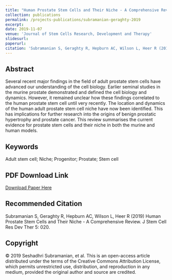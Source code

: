 ```yaml
---
title: "Human Prostate Stem Cells and Their Niche - A Comprehensive Review"
collection: publications
permalink: /projects-publications/subramanian-geraghty-2019
excerpt: 
date: 2019-11-07
venue: 'Journal of Stem Cells Research, Development and Therapy'
slidesurl: 
paperurl: 
citation: 'Subramanian S, Geraghty R, Hepburn AC, Wilson L, Heer R (2019) Human Prostate Stem Cells and Their Niche - A Comprehensive Review. J Stem Cell Res Dev Ther 5: 020.'
---
```


## Abstract

Several recent major findings in the field of adult prostate stem cells have advanced our understanding of the cell biology. Earlier seminal studies in the murine prostate demonstrated and defined the cell biology and dynamics. However, it remained unclear how these findings correlated to the human prostate stem cell until very recently. The location and dynamics of the human adult prostate stem cell niche have now been identified. This has implications for further research into the origins of benign prostatic hypertrophy and prostate cancer. This review summarises the current evidence for prostate stem cells and their niche in both the murine and human models.

## Keywords

Adult stem cell; Niche; Progenitor; Prostate; Stem cell

## PDF Download Link

[Download Paper Here](https://www.heraldopenaccess.us/article_pdf/64/human-prostate-stem-cells-and-their-niche-a-comprehensive-review.pdf)

## Recommended Citation

Subramanian S, Geraghty R, Hepburn AC, Wilson L, Heer R (2019) Human Prostate Stem Cells and Their Niche - A Comprehensive Review. J Stem Cell Res Dev Ther 5: 020.

## Copyright

© 2019  Seshadhri Subramanian, et al. This is an open-access article distributed under the terms of the Creative Commons Attribution License, which permits unrestricted use, distribution, and reproduction in any medium, provided the original author and source are credited.
